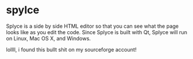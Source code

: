 # spylce
Splyce is a side by side HTML editor so that you can see what the page looks like as you edit the code. Since Splyce is built with Qt, Splyce will run on Linux, Mac OS X, and Windows.

lollll, i found this bullt shit on my sourceforge account!
